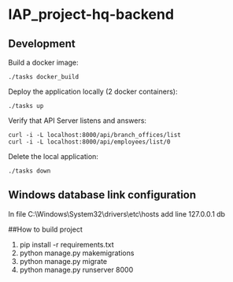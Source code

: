 # IAP_project-hq-backend

## Development
Build a docker image:
```
./tasks docker_build
```

Deploy the application locally (2 docker containers):
```
./tasks up
```

Verify that API Server listens and answers:
```
curl -i -L localhost:8000/api/branch_offices/list
curl -i -L localhost:8000/api/employees/list/0
```

Delete the local application:
```
./tasks down
```
## Windows database link configuration

In file C:\Windows\System32\drivers\etc\hosts add line
127.0.0.1       db

##How to build project
1. pip install -r requirements.txt
2. python manage.py makemigrations
3. python manage.py migrate 
4. python manage.py runserver 8000